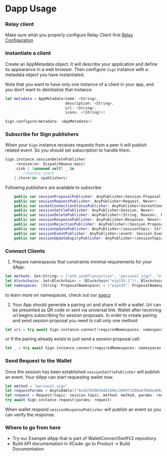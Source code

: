 # Dapp Usage

### Relay client

Make sure what you properly configure Relay Client first [Relay Configuration](https://docs.walletconnect.com/2.0/swift/relay/usage#relay-client-configuration)

### Instantiate a client

Create an AppMetadata object. It will describe your application and define its appearance in a web browser.
Then configure `Sign` instance with a metadata object you have instantiated.

Note that you want to have only one instance of a client in your app, and you don’t want to deinitialize that instance.

```swift
let metadata = AppMetadata(name: <String>,
                           description: <String>,
                           url: <String>,
                           icons: <[String]>)

Sign.configure(metadata: <AppMetadata>)
```

### Subscribe for Sign publishers
When your `Sign` instance receives requests from a peer it will publish related event. So you should set subscription to handle them.

```swift
Sign.instance.sessionDeletePublisher
    .receive(on: DispatchQueue.main)
    .sink { [unowned self] _ in
        //handle event
    }.store(in: &publishers)
```

Following publishers are available to subscribe:

```swift
    public var sessionProposalPublisher: AnyPublisher<Session.Proposal, Never> 
    public var sessionRequestPublisher: AnyPublisher<Request, Never> 
    public var socketConnectionStatusPublisher: AnyPublisher<SocketConnectionStatus, Never> 
    public var sessionSettlePublisher: AnyPublisher<Session, Never> 
    public var sessionDeletePublisher: AnyPublisher<(String, Reason), Never> 
    public var sessionResponsePublisher: AnyPublisher<Response, Never> 
    public var sessionRejectionPublisher: AnyPublisher<(Session.Proposal, Reason), Never> 
    public var sessionUpdatePublisher: AnyPublisher<(sessionTopic: String, namespaces: [String : SessionNamespace]), Never>
    public var sessionEventPublisher: AnyPublisher<(event: Session.Event, sessionTopic: String, chainId: Blockchain?), Never> 
    public var sessionUpdateExpiryPublisher: AnyPublisher<(sessionTopic: String, expiry: Date), Never> 
```

### Connect Clients

1. Prepare namespaces that constraints minimal requirements for your dApp:
```Swift
let methods: Set<String> = ["eth_sendTransaction", "personal_sign", "eth_signTypedData"]
let blockchains: Set<Blockchain> = [Blockchain("eip155:1")!, Blockchain("eip155:137")!]
let namespaces: [String: ProposalNamespace] = ["eip155": ProposalNamespace(chains: blockchains, methods: methods, events: [], extensions: nil)]
``` 
to learn more on namespaces, check out our [specs](https://github.com/WalletConnect/walletconnect-specs/blob/main/sign/session-namespaces.md)

2. Your App should generate a pairing uri and share it with a wallet. Uri can be presented as QR code or sent via universal link. Wallet after receiving uri begins subscribing for session proposals. In order to create pairing and send session proposal you need to call only one method:

```Swift
let uri = try await Sign.instance.connect(requiredNamespaces: namespaces)
```
or if the pairing already exists to just send a session proposal call:

```Swift
let _ = try await Sign.instance.connect(requiredNamespaces: namespaces, topic: existingPairingTopic)
```

### Send Request to the Wallet

Once the session has been established `sessionSettlePublisher` will publish an event. Your dApp can start requesting wallet now.

```Swift
let method = "personal_sign"
let requestParams = AnyCodable(["0x4d7920656d61696c206973206a6f686e40646f652e636f6d202d2031363533333933373535313531", "0x9b2055d370f73ec7d8a03e965129118dc8f5bf83"])
let request = Request(topic: session.topic, method: method, params: requestParams, chainId: Blockchain(chainId)!)
try await Sign.instance.request(params: request)
```

When wallet respond `sessionResponsePublisher` will publish an event so you can verify the response.

### Where to go from here
- Try our Example dApp that is part of WalletConnectSwiftV2 repository.
- Build API documentation in XCode: go to Product -> Build Documentation
